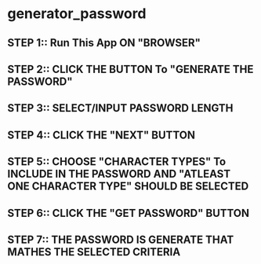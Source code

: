 # generator_password


## STEP 1:: Run This App ON "BROWSER"

## STEP 2:: CLICK THE BUTTON To "GENERATE THE PASSWORD"

## STEP 3:: SELECT/INPUT PASSWORD LENGTH

## STEP 4:: CLICK THE "NEXT" BUTTON

## STEP 5:: CHOOSE "CHARACTER TYPES" To INCLUDE IN THE PASSWORD AND "ATLEAST ONE CHARACTER TYPE" SHOULD BE SELECTED

## STEP 6:: CLICK THE "GET PASSWORD" BUTTON

## STEP 7:: THE PASSWORD IS GENERATE THAT MATHES THE SELECTED CRITERIA
